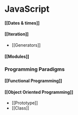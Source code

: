 # JavaScript 
#### [[Dates & times]]
#### [[Iteration]]
* [[Generators]]
#### [[Modules]]
### Programming Paradigms
#### [[Functional Programming]]
#### [[Object Oriented Programming]]
*  [[Prototype]]
* [[Class]]

